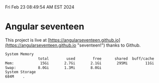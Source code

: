 Fri Feb 23 08:49:54 AM EST 2024

# Angular seventeen


This project is live at [https://angularseventeen.github.io](https://angularseventeen.github.io "seventeen!") thanks to Github.

```bash
System Memory
               total        used        free      shared  buff/cache   available
Mem:            15Gi       2.7Gi       2.1Gi       295Mi        11Gi        12Gi
Swap:          8.0Gi       1.3Mi       8.0Gi
System Storage
684M	.
```
```bash
